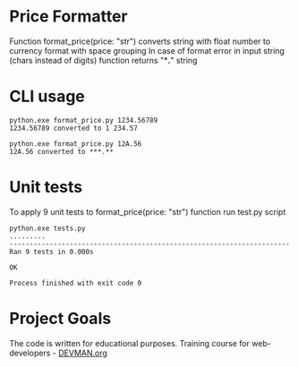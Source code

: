 # Price Formatter
Function format_price(price: "str") converts string with float number to currency format with space grouping
In case of format error in input string (chars instead of digits) function returns "***.**" string
# CLI usage
```
python.exe format_price.py 1234.56789
1234.56789 converted to 1 234.57

python.exe format_price.py 12A.56
12A.56 converted to ***.**
```

# Unit tests
To apply 9 unit tests to format_price(price: "str") function run test.py script
```
python.exe tests.py
.........
----------------------------------------------------------------------
Ran 9 tests in 0.000s

OK

Process finished with exit code 0
```
# Project Goals

The code is written for educational purposes. Training course for web-developers - [DEVMAN.org](https://devman.org)
